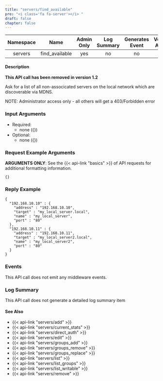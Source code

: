 ```yaml
---
title: "servers/find_available"
pre: "<i class='fa fa-server'></i> "
draft: false
chapter: false
---
```


| Namespace | Name | Admin Only | Log Summary | Generates Event | Version Added | Version Removed |
|:----------------:|:--------:|:--------:|:--------:|:--------:|:---:|:---:|
| servers | find_available | yes | no | no | 1 | 1.2 |

#### Description
**This API call has been removed in version 1.2**

Ask for a list of all non-associcated servers on the local network which are discoverable via MDNS.

NOTE: Administrator access only - all others will get a 403/Forbidden error

### Input Arguments
* Required:
   * none ({})
* Optional:
   * none ({})


### Request Example Arguments
**ARGUMENTS ONLY**: See the {{< api-link "basics" >}} of API requests for additional formatting information.

```
{}
```

### Reply Example
```
{
  "192.168.10.10" : {
    "address" : "192.168.10.10",
    "target" : "my_local_server.local",
    "name" : "my_local_server",
    "port" : "80"
  },
  "192.168.10.11" : {
    "address" : "192.168.10.11",
    "target" : "my_local_server2.local",
    "name" : "my_local_server2",
    "port" : "80"
  }
}
```

### Events
This API call does not emit any middleware events.

### Log Summary
This API call does not generate a detailed log summary item

#### See Also
* {{< api-link "servers/add" >}}
* {{< api-link "servers/current_stats" >}}
* {{< api-link "servers/direct_auth" >}}
* {{< api-link "servers/edit" >}}
* {{< api-link "servers/groups_add" >}}
* {{< api-link "servers/groups_remove" >}}
* {{< api-link "servers/groups_replace" >}}
* {{< api-link "servers/list" >}}
* {{< api-link "servers/list_groups" >}}
* {{< api-link "servers/list_writable" >}}
* {{< api-link "servers/remove" >}}
